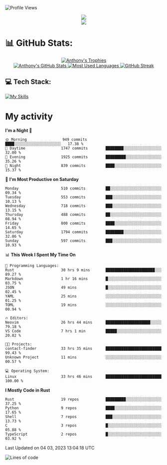 
![Profile Views](https://komarev.com/ghpvc/?username=anthonymichaeltdm&label=Profile%20views&color=0e75b6&style=flat)

<!--profile banner-->
<div align="center">
  <img src="https://svg-banners.vercel.app/api?type=typeWriter&text1=Anthony%20Rubick&width=800&height=150" />
</div>

<!--profile views-->
<div align="center">
  <a href="https://u8views.com/github/AnthonyMichaelTDM">
    <img src="https://u8views.com/api/v1/github/profiles/68485672/views/day-week-month-total-count.svg">
  </a>
</div>

# 📊 GitHub Stats:

<!--trophies https://github.com/ryo-ma/github-profile-trophy -->
<div align="center"> 
  <a href="https://github.com/ryo-ma/github-profile-trophy">
    <picture>
      <source
        srcset="https://github-profile-trophy.vercel.app/?username=anthonymichaeltdm&theme=gitdimmed&no-frame=true&no-bg=true&column=-1"
        media="(prefers-color-scheme: dark)"
      />
      <source
        srcset="https://github-profile-trophy.vercel.app/?username=anthonymichaeltdm&theme=_____&no-frame=true&no-bg=true&column=-1"
        media="(prefers-color-scheme: light), (prefers-color-scheme: no-preference)"
      />
      <img src="https://github-profile-trophy.vercel.app/?username=anthonymichaeltdm&theme=gitdimmed&no-frame=true&no-bg=true&column=-1" alt="Anthony's Trophies" />
    </picture>
  </a>
</div>

<div align="center">
  <a href="https://github.com/anuraghazra/github-readme-stats">
    <picture>
      <source
        srcset="https://github-readme-stats.vercel.app/api?username=anthonymichaeltdm&show_icons=true&locale=en&theme=github_dark_dimmed&count_private=true&hide_border=true&include_all_commits=true"
        media="(prefers-color-scheme: dark)"
      />
      <source
        srcset="https://github-readme-stats.vercel.app/api?username=anthonymichaeltdm&show_icons=true&locale=en&theme=___&count_private=true&hide_border=true&include_all_commits=true"
        media="(prefers-color-scheme: light), (prefers-color-scheme: no-preference)"
      />
      <img src="https://github-readme-stats.vercel.app/api?username=anthonymichaeltdm&show_icons=true&locale=en&theme=github_dark_dimmed&count_private=true&hide_border=true&include_all_commits=true" alt="Anthony's GitHub Stats" />
    </picture>
  </a>
  
  <!--most used languages-->
  <a href="https://github.com/anuraghazra/github-readme-stats">
    <picture>
      <source
        srcset="https://github-readme-stats.vercel.app/api/top-langs?username=anthonymichaeltdm&show_icons=true&locale=en&layout=compact&theme=github_dark_dimmed&langs_count=8&count_private=true&size_weight=0.5&count_weight=0.5&hide_border=true"
        media="(prefers-color-scheme: dark)"
      />
      <source
        srcset="https://github-readme-stats.vercel.app/api/top-langs?username=anthonymichaeltdm&show_icons=true&locale=en&layout=compact&theme=____&langs_count=8&count_private=true&size_weight=0.5&count_weight=0.5&hide_border=true"
        media="(prefers-color-scheme: light), (prefers-color-scheme: no-preference)"
      />
      <img src="https://github-readme-stats.vercel.app/api/top-langs?username=anthonymichaeltdm&show_icons=true&locale=en&layout=compact&theme=github_dark_dimmed&langs_count=8&count_private=true&size_weight=0.5&count_weight=0.5&hide_border=true" alt="Most Used Languages" />
    </picture>
  </a>
  
  <!--streak https://git.io/streak-stats -->
  <a href="https://git.io/streak-stats">
    <picture>
      <source
        srcset="https://streak-stats.demolab.com?user=AnthonyMichaelTDM&theme=one-dark-pro&hide_border=true"
        media="(prefers-color-scheme: dark)"
      />
      <source
        srcset="https://streak-stats.demolab.com?user=AnthonyMichaelTDM&theme=_____&hide_border=true"
        media="(prefers-color-scheme: light), (prefers-color-scheme: no-preference)"
      />
      <img src="https://streak-stats.demolab.com?user=AnthonyMichaelTDM&theme=one-dark-pro&hide_border=true" alt="GitHub Streak" />
    </picture>
  </a>
</div>

<!--favorite languages and tools, and most used langs-->
## 💻 Tech Stack:

[![My Skills](https://skillicons.dev/icons?i=rust,actix,aws,github,githubactions,git,linux,bash,cpp,docker,java,latex,md,neovim,postgres,py,regex,vscode&theme=dark&perline=6)](https://skillicons.dev#gh-dark-mode-only)

# My activity

<!--START_SECTION:activity-->

<!--END_SECTION:activity-->

<!-- weekly activity https://github.com/AnthonyMichaelTDM/waka-readme-stats -->
<!--START_SECTION:waka-->
**I'm a Night 🦉** 

```text
🌞 Morning                949 commits         ████░░░░░░░░░░░░░░░░░░░░░   17.38 % 
🌆 Daytime                1747 commits        ████████░░░░░░░░░░░░░░░░░   32.00 % 
🌃 Evening                1925 commits        █████████░░░░░░░░░░░░░░░░   35.26 % 
🌙 Night                  839 commits         ████░░░░░░░░░░░░░░░░░░░░░   15.37 % 
```
📅 **I'm Most Productive on Saturday** 

```text
Monday                   510 commits         ██░░░░░░░░░░░░░░░░░░░░░░░   09.34 % 
Tuesday                  553 commits         ███░░░░░░░░░░░░░░░░░░░░░░   10.13 % 
Wednesday                718 commits         ███░░░░░░░░░░░░░░░░░░░░░░   13.15 % 
Thursday                 488 commits         ██░░░░░░░░░░░░░░░░░░░░░░░   08.94 % 
Friday                   800 commits         ████░░░░░░░░░░░░░░░░░░░░░   14.65 % 
Saturday                 1794 commits        ████████░░░░░░░░░░░░░░░░░   32.86 % 
Sunday                   597 commits         ███░░░░░░░░░░░░░░░░░░░░░░   10.93 % 
```


📊 **This Week I Spent My Time On** 

```text
💬 Programming Languages: 
Rust                     30 hrs 9 mins       ██████████████████████░░░   89.27 % 
Markdown                 1 hr 16 mins        █░░░░░░░░░░░░░░░░░░░░░░░░   03.75 % 
JSON                     49 mins             █░░░░░░░░░░░░░░░░░░░░░░░░   02.45 % 
YAML                     25 mins             ░░░░░░░░░░░░░░░░░░░░░░░░░   01.25 % 
TOML                     19 mins             ░░░░░░░░░░░░░░░░░░░░░░░░░   00.94 % 

🔥 Editors: 
Neovim                   26 hrs 44 mins      ████████████████████░░░░░   79.18 % 
VS Code                  7 hrs 1 min         █████░░░░░░░░░░░░░░░░░░░░   20.82 % 

🐱‍💻 Projects: 
contact-finder           33 hrs 35 mins      █████████████████████████   99.43 % 
Unknown Project          11 mins             ░░░░░░░░░░░░░░░░░░░░░░░░░   00.57 % 

💻 Operating System: 
Linux                    33 hrs 46 mins      █████████████████████████   100.00 % 
```

**I Mostly Code in Rust** 

```text
Rust                     19 repos            █████████░░░░░░░░░░░░░░░░   37.25 % 
Python                   9 repos             ████░░░░░░░░░░░░░░░░░░░░░   17.65 % 
Shell                    7 repos             ███░░░░░░░░░░░░░░░░░░░░░░   13.73 % 
C                        3 repos             █░░░░░░░░░░░░░░░░░░░░░░░░   05.88 % 
TypeScript               2 repos             █░░░░░░░░░░░░░░░░░░░░░░░░   03.92 % 
```




 Last Updated on 04 03, 2023 13:04:18 UTC
<!--END_SECTION:waka-->

<!--START_SECTION:loc-->
![Lines of code](https://img.shields.io/badge/From%20Hello%20World%20I%27ve%20Written-13.2%20million%20lines%20of%20code-blue)


<!--END_SECTION:loc-->
